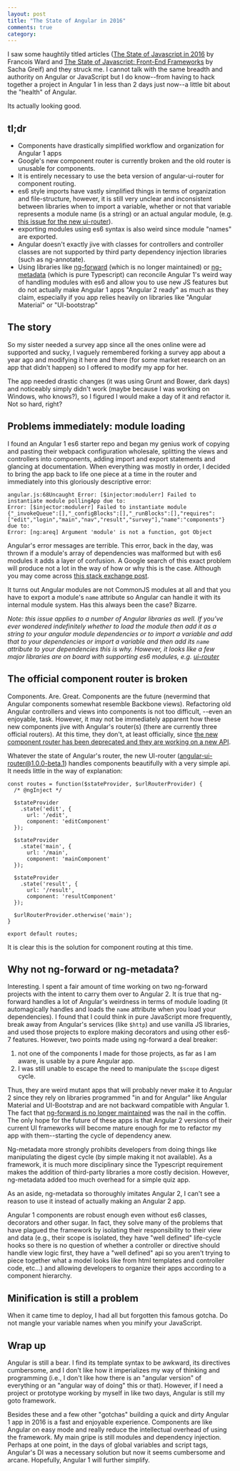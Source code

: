 ```yaml
---
layout: post
title: "The State of Angular in 2016"
comments: true
category:
---
```


I saw some haughtily titled articles ([The State of Javascript in 2016](https://medium.com/javascript-and-opinions/state-of-the-art-javascript-in-2016-ab67fc68eb0b#.i9nbs2snf) by Francois Ward and [The State of Javascript: Front-End Frameworks](https://medium.com/@sachagreif/the-state-of-javascript-front-end-frameworks-1a2d8a61510#.wixfq9jkh) by Sacha Greif) and they struck me. I cannot talk with the same breadth and authority on Angular or JavaScript but I do know--from having to hack together a project in Angular 1 in less than 2 days just now--a little bit about the "health" of Angular.

Its actually looking good.

## tl;dr
+ Components have drastically simplified workflow and organization for Angular 1 apps
+ Google's new component router is currently broken and the old router is unusable for components.
+ It is entirely necessary to use the beta version of angular-ui-router for component routing.
+ es6 style imports have vastly simplified things in terms of organization and file-structure, however, it is still very unclear and inconsistent between libraries when to import a variable, whether or not that variable represents a module name (is a string) or an actual angular module, (e.g. [this issue for the new ui-router](https://github.com/angular-ui/ui-router/issues/2506)).
+ exporting modules using es6 syntax is also weird since module "names" are exported.
+ Angular doesn't exactly jive with classes for controllers and controller classes are not supported by third party dependency injection libraries (such as ng-annotate).
+ Using libraries like [ng-forward](https://github.com/ngUpgraders/ng-forward) (which is no longer maintained) or [ng-metadata](https://github.com/ngParty/ng-metadata) (which is pure Typescript) can reconcile Angular 1's weird way of handling modules with es6 and allow you to use new JS features but do not actually make Angular 1 apps "Angular 2 ready" as much as they claim, especially if you app relies heavily on libraries like "Angular Material" or "UI-bootstrap"

## The story
So my sister needed a survey app since all the ones online were ad supported and sucky, I vaguely remembered forking a survey app about a year ago and modifying it here and there (for some market research on an app that didn't happen) so I offered to modify my app for her.

The app needed drastic changes (it was using Grunt and Bower, dark days) and noticeably simply didn't work (maybe because I was working on Windows, who knows?), so I figured I would make a day of it and refactor it. Not so hard, right?

## Problems immediately: module loading
I found an Angular 1 es6 starter repo and began my genius work of copying and pasting their webpack configuration wholesale, splitting the views and controllers into components, adding import and export statements and glancing at documentation. When everything was mostly in order, I decided to bring the app back to life one piece at a time in the router and immediately into this gloriously descriptive error:

```
angular.js:68Uncaught Error: [$injector:modulerr] Failed to instantiate module pollingApp due to:
Error: [$injector:modulerr] Failed to instantiate module {"_invokeQueue":[],"_configBlocks":[],"_runBlocks":[],"requires":["edit","login","main","nav","result","survey"],"name":"components"} due to:
Error: [ng:areq] Argument 'module' is not a function, got Object
```

Angular's error messages are terrible. This error, back in the day, was thrown if a module's array of dependencies was malformed but with es6 modules it adds a layer of confusion. A Google search of this exact problem will produce not a lot in the way of how or why this is the case. Although you may come across [this stack exchange post](http://stackoverflow.com/questions/30794824/error-ngareq-argument-module-is-not-a-function-got-object).

It turns out Angular modules are not CommonJS modules at all and that you have to export a module's ```name``` attribute so Angular can handle it with its internal module system. Has this always been the case? Bizarre.

*Note: this issue applies to a number of Angular libraries as well. If you've ever wondered indefinitely whether to load the module then add it as a string to your angular module dependencies or to import a variable and add that to your dependencies or import a variable and then add its ```name``` attribute to your dependencies this is why. However, it looks like a few major libraries are on board with supporting es6 modules, e.g. [ui-router](https://github.com/angular-ui/ui-router/issues/2506)*

## The official component router is broken
Components. Are. Great. Components are the future (nevermind that Angular components somewhat resemble Backbone views). Refactoring old Angular controllers and views into components is not too difficult, --even an enjoyable, task. However, it may not be immediately apparent how these new components jive with Angular's router(s) (there are currently three official routers). At this time, they don't, at least officially, since [the new component router has been deprecated and they are working on a new API]((http://stackoverflow.com/questions/33652668/angular-1-5-and-new-component-router)).

Whatever the state of Angular's router, the new UI-router (angular-ui-router@1.0.0-beta.1) handles components beautifully with a very simple api. It needs little in the way of explanation:

    const routes = function($stateProvider, $urlRouterProvider) {
      /* @ngInject */

      $stateProvider
        .state('edit', {
          url: '/edit',
          component: 'editComponent'
      });

      $stateProvider
        .state('main', {
          url: '/main',
          component: 'mainComponent'
      });

      $stateProvider
        .state('result', {
          url: '/result',
          component: 'resultComponent'
      });

      $urlRouterProvider.otherwise('main');
    }

    export default routes;


It is clear this is the solution for component routing at this time.

## Why not ng-forward or ng-metadata?

Interesting. I spent a fair amount of time working on two ng-forward projects with the intent to carry them over to Angular 2. It is true that ng-forward handles a lot of Angular's weirdness in terms of module loading (it automagically handles and loads the ```name``` attribute when you load your dependencies). I found that I could think in pure JavaScript more frequently, break away from Angular's services (like ```$http```) and use vanilla JS libraries, and used those projects to explore making decorators and using other es6-7 features. However, two points made using ng-forward a deal breaker:

1. not one of the components I made for those projects, as far as I am aware, is usable by a pure Angular app.
2. I was still unable to escape the need to manipulate the ```$scope``` digest cycle.

Thus, they are weird mutant apps that will probably never make it to Angular 2 since they rely on libraries programmed "in and for Angular" like Angular Material and UI-Bootstrap and are not backward compatible with Angular 1. The fact that [ng-forward is no longer maintained](https://github.com/ngUpgraders/ng-forward/issues/174) was the nail in the coffin. The only hope for the future of these apps is that Angular 2 versions of their current UI frameworks will become mature enough for me to refactor my app with them--starting the cycle of dependency anew.

Ng-metadata more strongly prohibits developers from doing things like manipulating the digest cycle (by simple making it not available). As a framework, it is much more disciplinary since the Typescript requirement makes the addition of third-party libraries a more costly decision. However, ng-metadata added too much overhead for a simple quiz app.

As an aside, ng-metadata so thoroughly imitates Angular 2, I can't see a reason to use it instead of actually making an Angular 2 app.

Angular 1 components are robust enough even without es6 classes, decorators and other sugar. In fact, they solve many of the problems that have plagued the framework by isolating their responsibility to their view and data (e.g., their scope is isolated, they have "well defined" life-cycle hooks so there is no question of whether a controller or directive should handle view logic first, they have a "well defined" api so you aren't trying to piece together what a model looks like from html templates and controller code, etc...) and allowing developers to organize their apps according to a component hierarchy.

## Minification is still a problem
When it came time to deploy, I had all but forgotten this famous gotcha. Do not mangle your variable names when you minify your JavaScript.

## Wrap up

Angular is still a bear. I find its template syntax to be awkward, its directives cumbersome, and I don't like how it imperializes my way of thinking and programming (i.e., I don't like how there is an "angular version" of everything or an "angular way of doing" this or that). However, if I need a project or prototype working by myself in like two days, Angular is still my goto framework.

Besides these and a few other "gotchas" building a quick and dirty Angular 1 app in 2016 is a fast and enjoyable experience. Components are like Angular on easy mode and really reduce the intellectual overhead of using the framework. My main gripe is still modules and dependency injection. Perhaps at one point, in the days of global variables and script tags, Angular's DI was a necessary solution but now it seems cumbersome and arcane. Hopefully, Angular 1 will further simplify.
